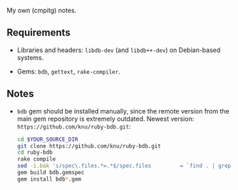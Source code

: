 My own (cmpitg) notes.

## Requirements

* Libraries and headers: `libdb-dev` (and `libdb++-dev`) on Debian-based systems.

* Gems: `bdb`, `gettext`, `rake-compiler`.

## Notes

* `bdb` gem should be installed manually, since the remote version from the main gem repository is extremely outdated.  Newest version: `https://github.com/knu/ruby-bdb.git`:

    ```sh
    cd $YOUR_SOURCE_DIR
    git clone https://github.com/knu/ruby-bdb.git
    cd ruby-bdb
    rake compile
    sed -i.bak 's/spec\.files.*=.*$/spec.files         = `find . | grep -v "\.git" | grep -v "\.\/tmp\/"`.split($\/)/g' bdb.gemspec
    gem build bdb.gemspec
    gem install bdb*.gem
    ```
